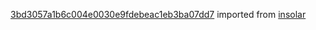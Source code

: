 [3bd3057a1b6c004e0030e9fdebeac1eb3ba07dd7](https://github.com/insolar/insolar/commit/3bd3057a1b6c004e0030e9fdebeac1eb3ba07dd7) imported from [insolar](https://github.com/insolar/insolar)
